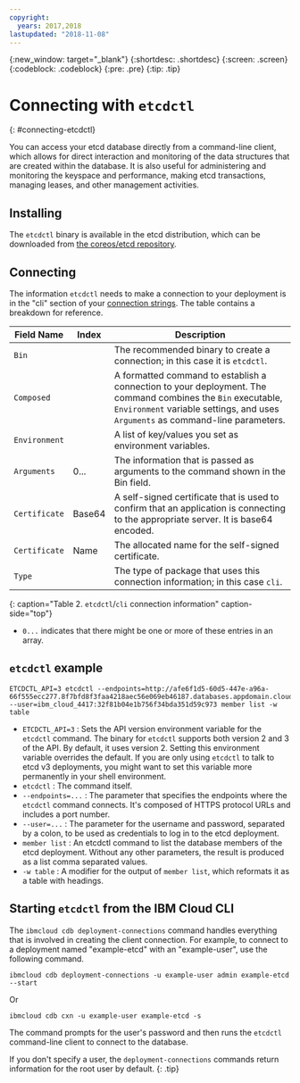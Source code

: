 ```yaml
---
copyright:
  years: 2017,2018
lastupdated: "2018-11-08"
---
```


{:new_window: target="_blank"}
{:shortdesc: .shortdesc}
{:screen: .screen}
{:codeblock: .codeblock}
{:pre: .pre}
{:tip: .tip}


# Connecting with `etcdctl`
{: #connecting-etcdctl}

You can access your etcd database directly from a command-line client, which allows for direct interaction and monitoring of the data structures that are created within the database. It is also useful for administering and monitoring the keyspace and performance, making etcd transactions, managing leases, and other management activities.

## Installing 

The `etcdctl` binary is available in the etcd distribution, which can be downloaded from [the coreos/etcd repository](https://github.com/coreos/etcd/releases/latest).

## Connecting

The information `etcdctl` needs to make a connection to your deployment is in the "cli" section of your [connection strings](./howto-getting-connection-strings.html). The table contains a breakdown for reference.

Field Name|Index|Description
----------|-----|-----------
`Bin`||The recommended binary to create a connection; in this case it is `etcdctl`.
`Composed`||A formatted command to establish a connection to your deployment. The command combines the `Bin` executable, `Environment` variable settings, and uses `Arguments` as command-line parameters.
`Environment`||A list of key/values you set as environment variables.
`Arguments`|0...|The information that is passed as arguments to the command shown in the Bin field.
`Certificate`|Base64|A self-signed certificate that is used to confirm that an application is connecting to the appropriate server. It is base64 encoded.
`Certificate`|Name|The allocated name for the self-signed certificate.
`Type`||The type of package that uses this connection information; in this case `cli`. 
{: caption="Table 2. `etcdctl`/`cli` connection information" caption-side="top"}

* `0...` indicates that there might be one or more of these entries in an array.

## `etcdctl` example

```
ETCDCTL_API=3 etcdctl --endpoints=http://afe6f1d5-60d5-447e-a96a-66f555ecc277.8f7bfd8f3faa4218aec56e069eb46187.databases.appdomain.cloud:32207 --user=ibm_cloud_4417:32f81b04e1b756f34bda351d59c973 member list -w table
```

* `ETCDCTL_API=3` : Sets the API version environment variable for the `etcdctl` command. The binary for `etcdctl` supports both version 2 and 3 of the API. By default, it uses version 2. Setting this environment variable overrides the default. If you are only using `etcdctl` to talk to etcd v3 deployments, you might want to set this variable more permanently in your shell environment.
* `etcdctl` : The command itself. 
* `--endpoints=...` : The parameter that specifies the endpoints where the `etcdctl` command connects. It's composed of HTTPS protocol URLs and includes a port number. 
* `--user=...` : The parameter for the username and password, separated by a colon, to be used as credentials to log in to the etcd deployment. 
* `member list` : An etcdctl command to list the database members of the etcd deployment. Without any other parameters, the result is produced as a list comma separated values.
* `-w table` : A modifier for the output of `member list`, which reformats it as a table with headings.

## Starting `etcdctl` from the IBM Cloud CLI

The `ibmcloud cdb deployment-connections` command handles everything that is involved in creating the client connection. For example, to connect to a deployment named  "example-etcd" with an "example-user", use the following command.

```
ibmcloud cdb deployment-connections -u example-user admin example-etcd --start
```
Or
```
ibmcloud cdb cxn -u example-user example-etcd -s
```

The command prompts for the user's password and then runs the `etcdctl` command-line client to connect to the database.

If you don't specify a user, the `deployment-connections` commands return information for the root user by default.
{: .tip}